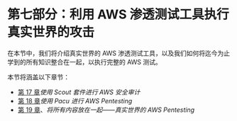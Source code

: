 # 第七部分：利用 AWS 渗透测试工具执行真实世界的攻击

在本节中，我们将介绍真实世界的 AWS 渗透测试工具，以及我们如何将迄今为止学到的所有知识整合在一起，以执行完整的 AWS 测试。

本节将涵盖以下章节：

*   [第 17 章](17.html)*使用 Scout 套件进行 AWS 安全审计*
*   [第 18 章](18.html)*使用 Pacu 进行 AWS Pentesting*
*   [第 19 章](19.html)、*将所有内容放在一起——真实世界的 AWS Pentesting*